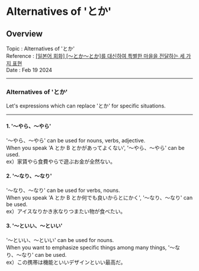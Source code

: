 # Alternatives of 'とか'

## Overview

Topic : Alternatives of 'とか'<br>
Reference : [[일본어 회화] [〜とか〜とか]를 대신하여 특별한 마을을 전달하는 세 가지 표현](https://youtu.be/QgzRg2rqLyY?si=sASVXGZz43D4kb1P)<br>
Date : Feb 19 2024<br>

---

### Alternatives of 'とか'

Let's expressions which can replace 'とか' for specific situations.<br>

---

#### 1. '〜やら、〜やら'

'〜やら、〜やら' can be used for nouns, verbs, adjective.<br>
When you speak 'A とか B とかがあってよくない', '〜やら、〜やら' can be used.<br>
ex）家賃やら食費やらで遊ぶお金が全然ない。<br>

#### 2. '〜なり、〜なり'

'〜なり、〜なり' can be used for verbs, nouns.<br>
When you speak 'A とか B とか何でも良いからとにかく', '〜なり、〜なり' can be used.<br>
ex）アイスなりかき氷なりつまたい物が食べたい。<br>

#### 3. '〜といい、〜といい'

'〜といい、〜といい' can be used for nouns.<br>
When you want to emphasize specific things among many things, '〜なり、〜なり' can be used.<br>
ex）この携帯は機能といいデザインといい最高だ。<br>
